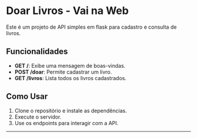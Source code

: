 # Doar Livros - Vai na Web

Este é um projeto de API simples em flask para cadastro e consulta de livros.

## Funcionalidades

- **GET /**: Exibe uma mensagem de boas-vindas.
- **POST /doar**: Permite cadastrar um livro.
- **GET /livros**: Lista todos os livros cadastrados.

## Como Usar

1. Clone o repositório e instale as dependências.
2. Execute o servidor.
3. Use os endpoints para interagir com a API.

---


